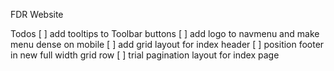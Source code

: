 FDR Website

Todos
[ ] add tooltips to Toolbar buttons
[ ] add logo to navmenu and make menu dense on mobile
[ ] add grid layout for index header
[ ] position footer in new full width grid row
[ ] trial pagination layout for index page
